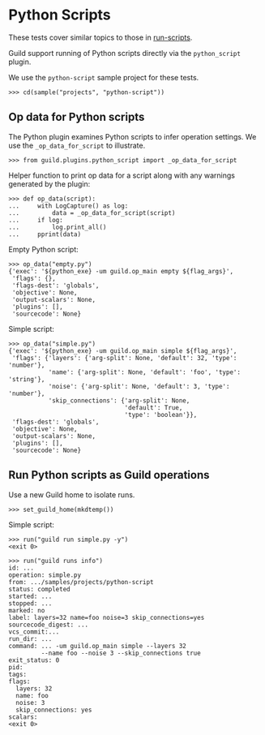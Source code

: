 # Python Scripts

These tests cover similar topics to those in
[run-scripts](run-scripts.md).

Guild support running of Python scripts directly via the
`python_script` plugin.

We use the `python-script` sample project for these tests.

    >>> cd(sample("projects", "python-script"))

## Op data for Python scripts

The Python plugin examines Python scripts to infer operation
settings. We use the `_op_data_for_script` to illustrate.

    >>> from guild.plugins.python_script import _op_data_for_script

Helper function to print op data for a script along with any warnings
generated by the plugin:

    >>> def op_data(script):
    ...     with LogCapture() as log:
    ...         data = _op_data_for_script(script)
    ...     if log:
    ...         log.print_all()
    ...     pprint(data)

Empty Python script:

    >>> op_data("empty.py")
    {'exec': '${python_exe} -um guild.op_main empty ${flag_args}',
     'flags': {},
     'flags-dest': 'globals',
     'objective': None,
     'output-scalars': None,
     'plugins': [],
     'sourcecode': None}

Simple script:

    >>> op_data("simple.py")
    {'exec': '${python_exe} -um guild.op_main simple ${flag_args}',
     'flags': {'layers': {'arg-split': None, 'default': 32, 'type': 'number'},
               'name': {'arg-split': None, 'default': 'foo', 'type': 'string'},
               'noise': {'arg-split': None, 'default': 3, 'type': 'number'},
               'skip_connections': {'arg-split': None,
                                    'default': True,
                                    'type': 'boolean'}},
     'flags-dest': 'globals',
     'objective': None,
     'output-scalars': None,
     'plugins': [],
     'sourcecode': None}

## Run Python scripts as Guild operations

Use a new Guild home to isolate runs.

    >>> set_guild_home(mkdtemp())

Simple script:

    >>> run("guild run simple.py -y")
    <exit 0>

    >>> run("guild runs info")
    id: ...
    operation: simple.py
    from: .../samples/projects/python-script
    status: completed
    started: ...
    stopped: ...
    marked: no
    label: layers=32 name=foo noise=3 skip_connections=yes
    sourcecode_digest: ...
    vcs_commit:...
    run_dir: ...
    command: ... -um guild.op_main simple --layers 32
             --name foo --noise 3 --skip_connections true
    exit_status: 0
    pid:
    tags:
    flags:
      layers: 32
      name: foo
      noise: 3
      skip_connections: yes
    scalars:
    <exit 0>

